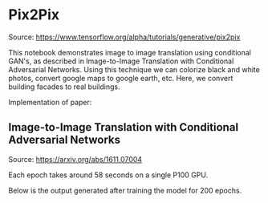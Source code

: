 # Pix2Pix
Source: https://www.tensorflow.org/alpha/tutorials/generative/pix2pix

This notebook demonstrates image to image translation using conditional GAN's, as described in Image-to-Image Translation with Conditional Adversarial Networks. Using this technique we can colorize black and white photos, convert google maps to google earth, etc. Here, we convert building facades to real buildings.

Implementation of paper:
## Image-to-Image Translation with Conditional Adversarial Networks
Source: https://arxiv.org/abs/1611.07004

Each epoch takes around 58 seconds on a single P100 GPU.

Below is the output generated after training the model for 200 epochs.




